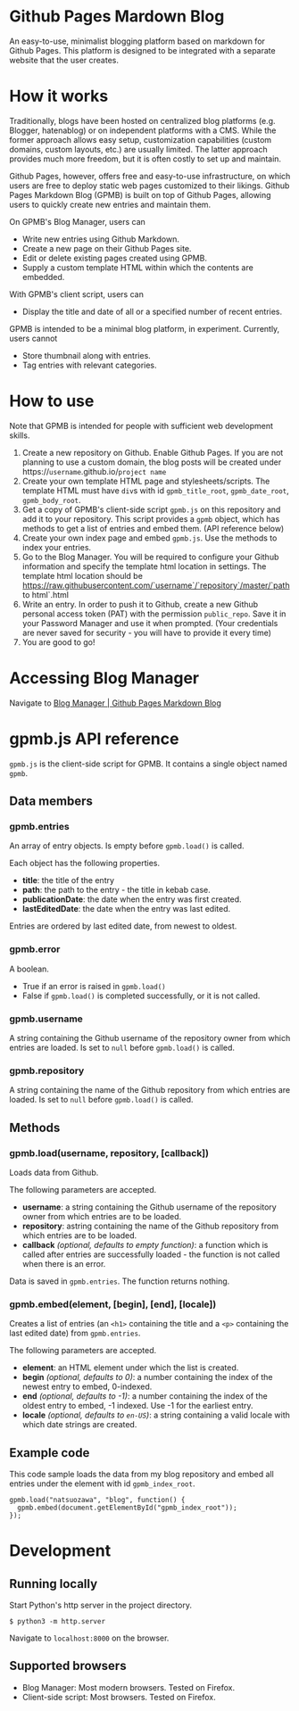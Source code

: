# Github Pages Mardown Blog

An easy-to-use, minimalist blogging platform based on markdown for Github Pages.
This platform is designed to be integrated with a separate website that the user creates.

# How it works

Traditionally, blogs have been hosted on centralized blog platforms (e.g. Blogger, hatenablog) or on independent platforms with a CMS. While the former approach allows easy setup, customization capabilities (custom domains, custom layouts, etc.) are usually limited. The latter approach provides much more freedom, but it is often costly to set up and maintain.

Github Pages, however, offers free and easy-to-use infrastructure, on which users are free to deploy static web pages customized to their likings. Github Pages Markdown Blog (GPMB) is built on top of Github Pages, allowing users to quickly create new entries and maintain them.

On GPMB's Blog Manager, users can 
* Write new entries using Github Markdown.
* Create a new page on their Github Pages site.
* Edit or delete existing pages created using GPMB.
* Supply a custom template HTML within which the contents are embedded.

With GPMB's client script, users can
* Display the title and date of all or a specified number of recent entries.

GPMB is intended to be a minimal blog platform, in experiment. Currently, users cannot
* Store thumbnail along with entries.
* Tag entries with relevant categories.

# How to use 

Note that GPMB is intended for people with sufficient web development skills. 

1. Create a new repository on Github. Enable Github Pages. If you are not planning to use a custom domain, the blog posts will be created under https://`username`.github.io/`project name`
2. Create your own template HTML page and stylesheets/scripts. The template HTML must have `div`s with id `gpmb_title_root`, `gpmb_date_root`, `gpmb_body_root`.
3. Get a copy of GPMB's client-side script `gpmb.js` on this repository and add it to your repository. This script provides a `gpmb` object, which has methods to get a list of entries and embed them. (API reference below)
4. Create your own index page and embed `gpmb.js`. Use the methods to index your entries.
5. Go to the Blog Manager. You will be required to configure your Github information and specify the template html location in settings. The template html location should be https://raw.githubusercontent.com/`username`/`repository`/master/`path to html`.html
6. Write an entry. In order to push it to Github, create a new Github personal access token (PAT) with the permission `public_repo`. Save it in your Password Manager and use it when prompted. (Your credentials are never saved for security - you will have to provide it every time)
7. You are good to go!

# Accessing Blog Manager

Navigate to [Blog Manager | Github Pages Markdown Blog](https://gpmb.natsuozawa.com)

# gpmb.js API reference

`gpmb.js` is the client-side script for GPMB. It contains a single object named `gpmb`.

## Data members 

### gpmb.entries
An array of entry objects. Is empty before `gpmb.load()` is called.

Each object has the following properties.

* **title**: the title of the entry
* **path**: the path to the entry - the title in kebab case.
* **publicationDate**: the date when the entry was first created.
* **lastEditedDate**: the date when the entry was last edited.

Entries are ordered by last edited date, from newest to oldest.

### gpmb.error

A boolean. 

* True if an error is raised in `gpmb.load()`
* False if `gpmb.load()` is completed successfully, or it is not called.

### gpmb.username

A string containing the Github username of the repository owner from which entries are loaded. Is set to `null` before `gpmb.load()` is called.

### gpmb.repository

A string containing the name of the Github repository from which entries are loaded. Is set to `null` before `gpmb.load()` is called.

## Methods

### gpmb.load(username, repository, [callback])

Loads data from Github.

The following parameters are accepted.

* **username**: a string containing the Github username of the repository owner from which entries are to be loaded.
* **repository**: astring containing the name of the Github repository from which entries are to be loaded.
* **callback** *(optional, defaults to empty function)*: a function which is called after entries are successfully loaded - the function is not called when there is an error.

Data is saved in `gpmb.entries`. The function returns nothing.

### gpmb.embed(element, [begin], [end], [locale])

Creates a list of entries (an `<h1>` containing the title and a `<p>` containing the last edited date) from `gpmb.entries`.

The following parameters are accepted.

* **element**: an HTML element under which the list is created.
* **begin** *(optional, defaults to 0)*: a number containing the index of the newest entry to embed, 0-indexed.
* **end** *(optional, defaults to -1)*: a number containing the index of the oldest entry to embed, -1 indexed. Use -1 for the earliest entry.
* **locale** *(optional, defaults to `en-US`)*: a string containing a valid locale with which date strings are created.

## Example code 
This code sample loads the data from my blog repository and embed all entries under the element with id `gpmb_index_root`.

```
gpmb.load("natsuozawa", "blog", function() {
  gpmb.embed(document.getElementById("gpmb_index_root"));
});
```

# Development 

## Running locally 

Start Python's http server in the project directory.

```
$ python3 -m http.server
```

Navigate to `localhost:8000` on the browser.

## Supported browsers

* Blog Manager: Most modern browsers. Tested on Firefox.
* Client-side script: Most browsers. Tested on Firefox.